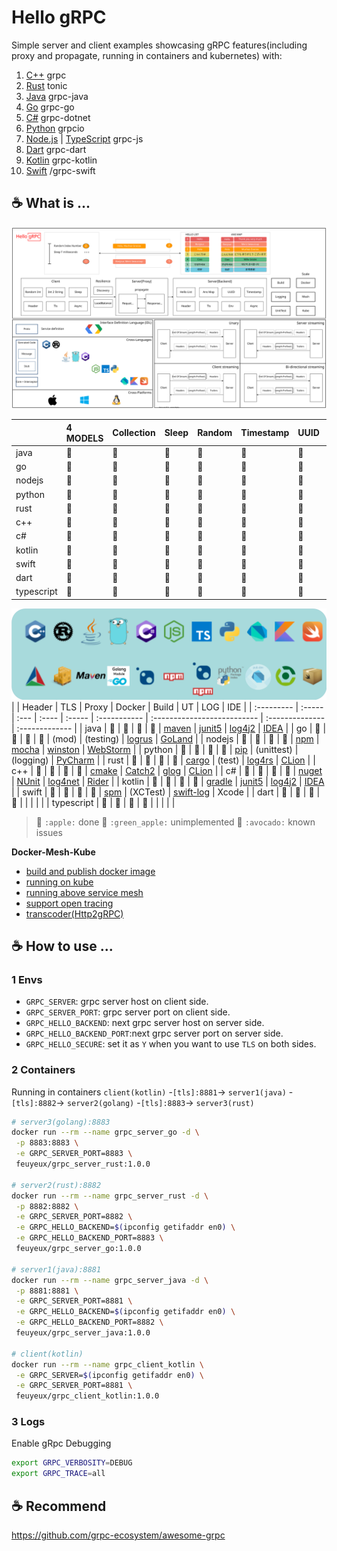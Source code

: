# Hello gRPC

Simple server and client examples showcasing gRPC features(including proxy and propagate, running in containers and kubernetes) with:

1. [C++](hello-grpc-cpp) grpc
2. [Rust](hello-grpc-rust) tonic
3. [Java](hello-grpc-java) grpc-java
4. [Go](hello-grpc-go) grpc-go
5. [C#](hello-grpc-csharp) grpc-dotnet
6. [Python](hello-grpc-python) grpcio
7. [Node.js](hello-grpc-nodejs) | [TypeScript](hello-grpc-ts)  grpc-js
8. [Dart](hello-grpc-dart) grpc-dart
9. [Kotlin](hello-grpc-kotlin) grpc-kotlin
10. [Swift](hello-grpc-swift) /grpc-swift


## :coffee: What is ...

![grpc_diagram](diagram/hello-grpc.svg)

|            | 4 MODELS | Collection | Sleep | Random | Timestamp | UUID | Env  |
| :--------- | :------- | :--------- | :---- | :----- | :-------- | :--- | :--- |
| java       | 🍎        | 🍎          | 🍎     | 🍎      | 🍎         | 🍎    | 🍎    |
| go         | 🍎        | 🍎          | 🍎     | 🍎      | 🍎         | 🍎    | 🍎    |
| nodejs     | 🍎        | 🍎          | 🍎     | 🍎      | 🍎         | 🍎    | 🍎    |
| python     | 🍎        | 🍎          | 🍎     | 🍎      | 🍎         | 🍎    | 🍎    |
| rust       | 🍎        | 🍎          | 🍎     | 🍎      | 🍎         | 🍎    | 🍎    |
| c++        | 🍎        | 🍎          | 🍎     | 🍎      | 🍎         | 🍏    | 🍎    |
| c#         | 🍎        | 🍎          | 🍎     | 🍎      | 🍎         | 🍎    | 🍎    |
| kotlin     | 🍎        | 🍎          | 🍎     | 🍎      | 🍎         | 🍎    | 🍎    |
| swift      | 🍎        | 🍎          | 🍎     | 🍎      | 🍎         | 🍎    | 🍏    |
| dart       | 🍏        | 🍏          | 🍏     | 🍏      | 🍏         | 🍏    | 🍏    |
| typescript | 🍏        | 🍏          | 🍏     | 🍏      | 🍏         | 🍏    | 🍏    |

![build tools](diagram/build_tools.svg)
|            | Header | TLS  | Proxy | Docker | Build        | UT                          | LOG             | IDE            |
| :--------- | :----- | :--- | :---- | :----- | :----------- | :-------------------------- | :-------------- | :------------- |
| java       | 🍎      | 🍎    | 🍎     | 🍎      | [maven][1]   | [junit5][2]                 | [log4j2][3]     | [IDEA][4]      |
| go         | 🍎      | 🍎    | 🍎     | 🍎      | (mod)        | (testing)                   | [logrus][5]     | [GoLand][6]    |
| nodejs     | 🍎      | 🥑    | 🍎     | 🍎      | [npm][7]     | [mocha][8]                  | [winston][9]    | [WebStorm][10] |
| python     | 🍎      | 🍎    | 🍎     | 🍎      | [pip][11]    | (unittest)                  | (logging)       | [PyCharm][12]  |
| rust       | 🍎      | 🍎    | 🍎     | 🍎      | [cargo][13]  | (test)                      | [log4rs][14]    | [CLion][15]    |
| c++        | 🍎      | 🍎    | 🍎     | 🍎      | [cmake][16]  | [Catch2][24]                | [glog][17]      | [CLion][15]    |
| c#         | 🍎      | 🍎    | 🍎     | 🍎      | [nuget][18]  | [NUnit](https://nunit.org/) | [log4net][19]   | [Rider][20]    |
| kotlin     | 🍎      | 🍎    | 🍎     | 🍎      | [gradle][21] | [junit5][2]                 | [log4j2][3]     | [IDEA][4]      |
| swift      | 🍏      | 🍏    | 🍏     | 🍏      | [spm][22]    | (XCTest)                    | [swift-log][23] | Xcode          |
| dart       | 🍏      | 🍏    | 🍏     | 🍏      |              |                             |                 |                |
| typescript | 🍏      | 🍏    | 🍏     | 🍏      |              |                             |                 |                |
> 🍎 `:apple:` done 
> 🍏 `:green_apple:` unimplemented
> 🥑 `:avocado:` known issues

**Docker-Mesh-Kube**

- [build and publish docker image](docker/README.md)
- [running on kube](k8s/kube)
- [running above service mesh](k8s/mesh)
- [support open tracing](k8s/tracing)
- [transcoder(Http2gRPC)](k8s/transcoder)

## :coffee: How to use ...

### 1 Envs

- `GRPC_SERVER`: grpc server host on client side.
- `GRPC_SERVER_PORT`: grpc server port on client side.
- `GRPC_HELLO_BACKEND`: next grpc server host on server side.
- `GRPC_HELLO_BACKEND_PORT`:next grpc server port on server side.
- `GRPC_HELLO_SECURE`: set it as `Y` when you want to use `TLS` on both sides.

### 2 Containers

Running in containers
`client(kotlin)` -`[tls]:8881`-> `server1(java)` -`[tls]:8882`-> `server2(golang)` -`[tls]:8883`-> `server3(rust)`

```bash
# server3(golang):8883
docker run --rm --name grpc_server_go -d \
 -p 8883:8883 \
 -e GRPC_SERVER_PORT=8883 \
 feuyeux/grpc_server_rust:1.0.0

# server2(rust):8882
docker run --rm --name grpc_server_rust -d \
 -p 8882:8882 \
 -e GRPC_SERVER_PORT=8882 \
 -e GRPC_HELLO_BACKEND=$(ipconfig getifaddr en0) \
 -e GRPC_HELLO_BACKEND_PORT=8883 \
 feuyeux/grpc_server_go:1.0.0

# server1(java):8881
docker run --rm --name grpc_server_java -d \
 -p 8881:8881 \
 -e GRPC_SERVER_PORT=8881 \
 -e GRPC_HELLO_BACKEND=$(ipconfig getifaddr en0) \
 -e GRPC_HELLO_BACKEND_PORT=8882 \
 feuyeux/grpc_server_java:1.0.0

# client(kotlin)
docker run --rm --name grpc_client_kotlin \
 -e GRPC_SERVER=$(ipconfig getifaddr en0) \
 -e GRPC_SERVER_PORT=8881 \
 feuyeux/grpc_client_kotlin:1.0.0
```

### 3 Logs

Enable gRpc Debugging

```bash
export GRPC_VERBOSITY=DEBUG
export GRPC_TRACE=all
```

## :coffee: Recommend

<https://github.com/grpc-ecosystem/awesome-grpc>

[1]: <https://maven.apache.org/>
[2]: <https://junit.org/junit5/>
[3]: <https://logging.apache.org/log4j>
[4]: <https://www.jetbrains.com/idea/>
[5]: <https://github.com/sirupsen/logrus>
[6]: <https://www.jetbrains.com/go/>
[7]: <https://www.npmjs.com/>
[8]: <https://www.npmjs.com/package/mocha>
[9]: <https://www.npmjs.com/package/winston>
[10]: <https://www.jetbrains.com/webstorm/>
[11]: <https://pypi.org/project/pip/>
[12]: <https://www.jetbrains.com/pycharm/>
[13]: <https://doc.rust-lang.org/cargo/>
[14]: <https://docs.rs/log4rs>
[15]: <https://www.jetbrains.com/clion/>
[16]: <https://cmake.org/>
[17]: <https://github.com/google/glog>
[18]: <https://www.nuget.org/>
[19]: <https://logging.apache.org/log>
[20]: <https://www.jetbrains.com/rider/>
[21]: <https://gradle.org/>
[22]: <https://www.swift.org/package-manager/>
[23]: <https://github.com/apple/swift-log>
[24]: <https://github.com/catchorg/Catch2>
